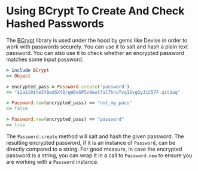 # Using BCrypt To Create And Check Hashed Passwords

The [BCrypt](https://github.com/codahale/bcrypt-ruby) library is used under
the hood by gems like Devise in order to work with passwords securely. You
can use it to salt and hash a plain text password. You can also use it to
check whether an encrypted password matches some input password.

```ruby
> include BCrypt
=> Object

> encrypted_pass = Password.create('password')
=> "$2a$10$te3Y8wdSXf8/gWDeSP5z9eut7alThnuTvq1SvgQyJ1C57F.qit1uq"

> Password.new(encrypted_pass) == "not_my_pass"
=> false

> Password.new(encrypted_pass) == "password"
=> true
```

The `Password.create` method will salt and hash the given password. The
resulting encrypted password, if it is an instance of `Password`, can be
directly compared to a string. For good measure, in case the encrypted
password is a string, you can wrap it in a call to `Password.new` to ensure
you are working with a `Password` instance.
